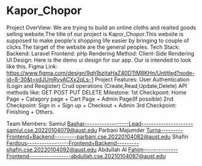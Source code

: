 # Kapor_Chopor

Project OverView:
     We are trying to build an online cloths and realted goods selling website.The title of our project is Kapor_Chopor.This website is supposed to make people's shopping life easier by bringing to couple of clicks.The target of the website are the general peoples.
Tech Stack:
     Backend: Laravel
     Frontend: pHp
Rendering Method:
    Client-Side Rendering
UI Design:
     Here is the demo ui design for our app. Our is intended to look like this.
     Figma Link: https://www.figma.com/design/9qh1bzitaHaZ40DTtM8KHn/Untitled?node-id=8-30&t=xdJUmRyvACXx2qLs-1
Project Features:
     User Authentication (Login and Resgister)
     Crud operations (Create,Read,Update,Delete)
     API methods like:
             GET
             POST
             PUT
             DELETE
Milestone:
    1st Checkpoint: Home Page + Catagory page + Cart Page + Admin Page(If possible)
    2nd Checkpoint: Sign in + Sign up + Checkout + Admin
    3rd Checkpoint: Finishing + Others.

Team Members:
    Samiul Bashar------------------Lead---------------------samiul.cse.20220104079@aust.edu
    Parbani Majumder Turna---------Frontend+Backend---------parbani.cse.20220104082@aust.edu
    Shafin Ferdous-----------------Frontend+Backend---------shafin.cse.20220104092@aust.edu
    Abdullah Al Fahim--------------Frontend-----------------abdullah.cse.20210104087@aust.edu
     

